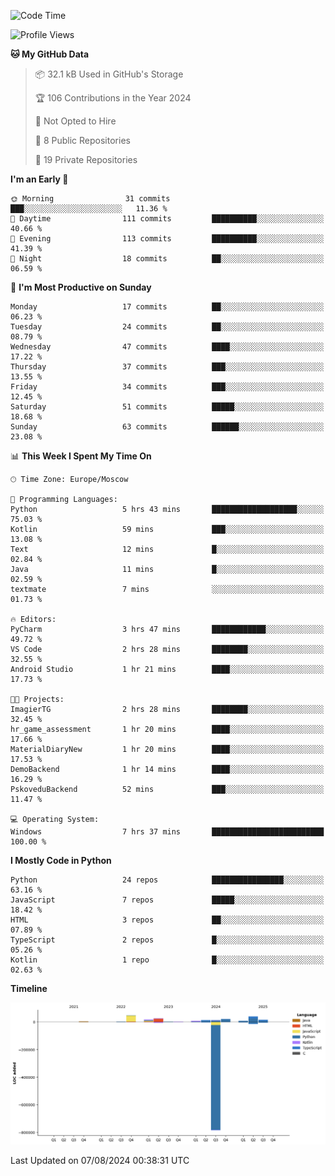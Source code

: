 <!--START_SECTION:waka-->
![Code Time](http://img.shields.io/badge/Code%20Time-443%20hrs%2038%20mins-blue)

![Profile Views](http://img.shields.io/badge/Profile%20Views-1-blue)

**🐱 My GitHub Data** 

> 📦 32.1 kB Used in GitHub's Storage 
 > 
> 🏆 106 Contributions in the Year 2024
 > 
> 🚫 Not Opted to Hire
 > 
> 📜 8 Public Repositories 
 > 
> 🔑 19 Private Repositories 
 > 
**I'm an Early 🐤** 

```text
🌞 Morning                31 commits          ███░░░░░░░░░░░░░░░░░░░░░░   11.36 % 
🌆 Daytime                111 commits         ██████████░░░░░░░░░░░░░░░   40.66 % 
🌃 Evening                113 commits         ██████████░░░░░░░░░░░░░░░   41.39 % 
🌙 Night                  18 commits          ██░░░░░░░░░░░░░░░░░░░░░░░   06.59 % 
```
📅 **I'm Most Productive on Sunday** 

```text
Monday                   17 commits          ██░░░░░░░░░░░░░░░░░░░░░░░   06.23 % 
Tuesday                  24 commits          ██░░░░░░░░░░░░░░░░░░░░░░░   08.79 % 
Wednesday                47 commits          ████░░░░░░░░░░░░░░░░░░░░░   17.22 % 
Thursday                 37 commits          ███░░░░░░░░░░░░░░░░░░░░░░   13.55 % 
Friday                   34 commits          ███░░░░░░░░░░░░░░░░░░░░░░   12.45 % 
Saturday                 51 commits          █████░░░░░░░░░░░░░░░░░░░░   18.68 % 
Sunday                   63 commits          ██████░░░░░░░░░░░░░░░░░░░   23.08 % 
```


📊 **This Week I Spent My Time On** 

```text
🕑︎ Time Zone: Europe/Moscow

💬 Programming Languages: 
Python                   5 hrs 43 mins       ███████████████████░░░░░░   75.03 % 
Kotlin                   59 mins             ███░░░░░░░░░░░░░░░░░░░░░░   13.08 % 
Text                     12 mins             █░░░░░░░░░░░░░░░░░░░░░░░░   02.84 % 
Java                     11 mins             █░░░░░░░░░░░░░░░░░░░░░░░░   02.59 % 
textmate                 7 mins              ░░░░░░░░░░░░░░░░░░░░░░░░░   01.73 % 

🔥 Editors: 
PyCharm                  3 hrs 47 mins       ████████████░░░░░░░░░░░░░   49.72 % 
VS Code                  2 hrs 28 mins       ████████░░░░░░░░░░░░░░░░░   32.55 % 
Android Studio           1 hr 21 mins        ████░░░░░░░░░░░░░░░░░░░░░   17.73 % 

🐱‍💻 Projects: 
ImagierTG                2 hrs 28 mins       ████████░░░░░░░░░░░░░░░░░   32.45 % 
hr_game_assessment       1 hr 20 mins        ████░░░░░░░░░░░░░░░░░░░░░   17.66 % 
MaterialDiaryNew         1 hr 20 mins        ████░░░░░░░░░░░░░░░░░░░░░   17.53 % 
DemoBackend              1 hr 14 mins        ████░░░░░░░░░░░░░░░░░░░░░   16.29 % 
PskoveduBackend          52 mins             ███░░░░░░░░░░░░░░░░░░░░░░   11.47 % 

💻 Operating System: 
Windows                  7 hrs 37 mins       █████████████████████████   100.00 % 
```

**I Mostly Code in Python** 

```text
Python                   24 repos            ████████████████░░░░░░░░░   63.16 % 
JavaScript               7 repos             █████░░░░░░░░░░░░░░░░░░░░   18.42 % 
HTML                     3 repos             ██░░░░░░░░░░░░░░░░░░░░░░░   07.89 % 
TypeScript               2 repos             █░░░░░░░░░░░░░░░░░░░░░░░░   05.26 % 
Kotlin                   1 repo              █░░░░░░░░░░░░░░░░░░░░░░░░   02.63 % 
```



**Timeline**

![Lines of Code chart](https://raw.githubusercontent.com/adlemx/adlemx/main/assets/bar_graph.png)


 Last Updated on 07/08/2024 00:38:31 UTC
<!--END_SECTION:waka-->
